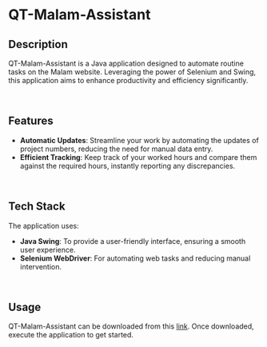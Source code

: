 # QT-Malam-Assistant

## Description

QT-Malam-Assistant is a Java application designed to automate routine tasks on the Malam website. Leveraging the power of Selenium and Swing, this application aims to enhance productivity and efficiency significantly.

<br />

## Features

- **Automatic Updates**: Streamline your work by automating the updates of project numbers, reducing the need for manual data entry.
- **Efficient Tracking**: Keep track of your worked hours and compare them against the required hours, instantly reporting any discrepancies.

<br />

## Tech Stack

The application uses:
- **Java Swing**: To provide a user-friendly interface, ensuring a smooth user experience.
- **Selenium WebDriver**: For automating web tasks and reducing manual intervention.

<br />

## Usage

QT-Malam-Assistant can be downloaded from this [link](https://fastupload.io/lEETdcOED5hjGni/file). Once downloaded, execute the application to get started.
